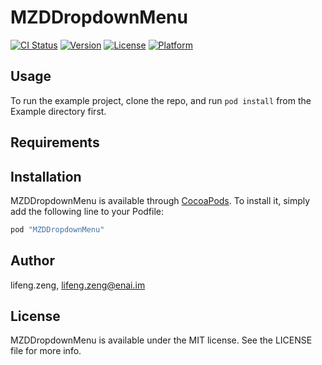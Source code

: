 # MZDDropdownMenu

[![CI Status](http://img.shields.io/travis/lifeng.zeng/MZDDropdownMenu.svg?style=flat)](https://travis-ci.org/lifeng.zeng/MZDDropdownMenu)
[![Version](https://img.shields.io/cocoapods/v/MZDDropdownMenu.svg?style=flat)](http://cocoapods.org/pods/MZDDropdownMenu)
[![License](https://img.shields.io/cocoapods/l/MZDDropdownMenu.svg?style=flat)](http://cocoapods.org/pods/MZDDropdownMenu)
[![Platform](https://img.shields.io/cocoapods/p/MZDDropdownMenu.svg?style=flat)](http://cocoapods.org/pods/MZDDropdownMenu)

## Usage

To run the example project, clone the repo, and run `pod install` from the Example directory first.

## Requirements

## Installation

MZDDropdownMenu is available through [CocoaPods](http://cocoapods.org). To install
it, simply add the following line to your Podfile:

```ruby
pod "MZDDropdownMenu"
```

## Author

lifeng.zeng, lifeng.zeng@enai.im

## License

MZDDropdownMenu is available under the MIT license. See the LICENSE file for more info.
